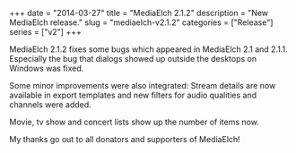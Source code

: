 +++
date = "2014-03-27"
title = "MediaElch 2.1.2"
description = "New MediaElch release."
slug = "mediaelch-v2.1.2"
categories = ["Release"]
series = ["v2"]
+++

MediaElch 2.1.2 fixes some bugs which appeared in MediaElch 2.1 and 2.1.1. Especially the bug that dialogs showed up outside the desktops on Windows was fixed.

Some minor improvements were also integrated: Stream details are now available in export templates and new filters for audio qualities and channels were added.

Movie, tv show and concert lists show up the number of items now.

My thanks go out to all donators and supporters of MediaElch!
